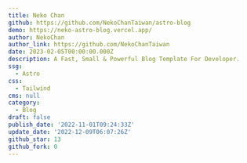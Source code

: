 ```yaml
---
title: Neko Chan
github: https://github.com/NekoChanTaiwan/astro-blog
demo: https://neko-astro-blog.vercel.app/
author: NekoChan
author_link: https://github.com/NekoChanTaiwan
date: 2023-02-05T00:00:00.000Z
description: A Fast, Small & Powerful Blog Template For Developer.
ssg:
  - Astro
css:
  - Tailwind
cms: null
category:
  - Blog
draft: false
publish_date: '2022-11-01T09:24:33Z'
update_date: '2022-12-09T06:07:26Z'
github_star: 13
github_fork: 0
---
```


